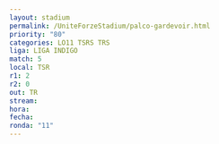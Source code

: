 ```yaml
---
layout: stadium
permalink: /UniteForzeStadium/palco-gardevoir.html
priority: "80"
categories: LO11 TSRS TRS
liga: LIGA INDIGO
match: 5
local: TSR
r1: 2
r2: 0
out: TR
stream: 
hora: 
fecha: 
ronda: "11"
---
```

